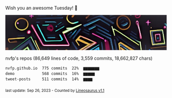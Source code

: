 Wish you an awesome Tuesday! 🌼

![banner](https://github.com/nvfp/nvfp/raw/main/assets/banner.jpg)

nvfp's repos (86,649 lines of code, 3,559 commits, 18,662,827 chars)

```txt
nvfp.github.io  775 commits  22%  ▆▆▆▆▆▆▆
demo            568 commits  16%  ▆▆▆▆▆
tweet-posts     511 commits  14%  ▆▆▆▆
```

<sub>last update: Sep 26, 2023 - Counted by [Lineosaurus v1.1](https://github.com/Lineosaurus/Lineosaurus)</sub>